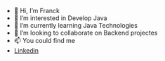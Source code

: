 - 👋 Hi, I’m Franck
- 👀 I’m interested in Develop Java
- 🌱 I’m currently learning Java Technologies
- 💞️ I’m looking to collaborate on Backend projectes
- 📫 You could find me
- [Linkedin](https://www.linkedin.com/in/francisco-javier-carmona-olvera-2ba02b1b4/)
<!---
Franck-dot/Franck-dot is a ✨ special ✨ repository because its `README.md` (this file) appears on your GitHub profile.
You can click the Preview link to take a look at your changes.
--->
